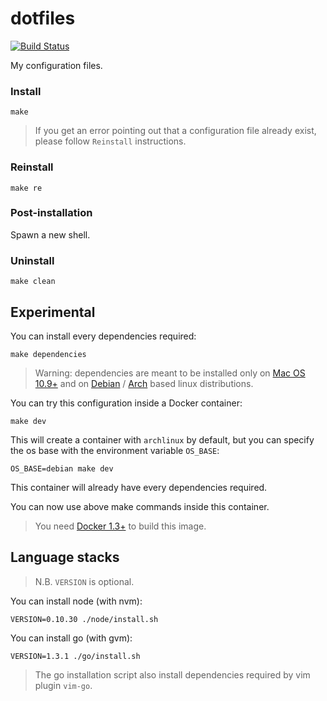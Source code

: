 # dotfiles
[![Build Status](https://travis-ci.org/foliea/dotfiles.svg)](https://travis-ci.org/foliea/dotfiles)

My configuration files.

### Install

    make

>If you get an error pointing out that a configuration file
already exist, please follow `Reinstall` instructions.

### Reinstall

    make re

### Post-installation

Spawn a new shell.

### Uninstall

    make clean

## Experimental

You can install every dependencies required:

    make dependencies

>Warning: dependencies are meant to be installed only on
[Mac OS 10.9+](https://www.apple.com/fr/osx/) and on
[Debian](https://www.debian.org/) /
[Arch](https://www.archlinux.org/) based linux distributions.

You can try this configuration inside a Docker container:

    make dev

This will create a container with `archlinux` by default, but you can specify
the os base with the environment variable `OS_BASE`:

    OS_BASE=debian make dev

This container will already have every dependencies required.

You can now use above make commands inside this container.

>You need [Docker 1.3+](http://docker.com) to build this image.

## Language stacks

>N.B. `VERSION` is optional.

You can install node (with nvm):

    VERSION=0.10.30 ./node/install.sh

You can install go (with gvm):

    VERSION=1.3.1 ./go/install.sh

>The go installation script also install dependencies required by
vim plugin `vim-go`.
